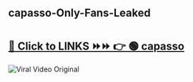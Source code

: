 
 ## capasso-Only-Fans-Leaked

# <h2><a href="https://clipsfans.com/capasso&ref=git">🔗 Click to LINKS ⏩⏩ 👉 🟢 capasso </a></h2>

<a href="https://clipsfans.com/capasso&ref=git" rel="nofollow" data-target="animated-image.originalLink"><img src="https://i.ibb.co.com/xMMVF88/686577567.gif" alt="Viral Video Original" style="max-width: 100%; display: inline-block;" data-target="animated-image.originalImage"></a>
